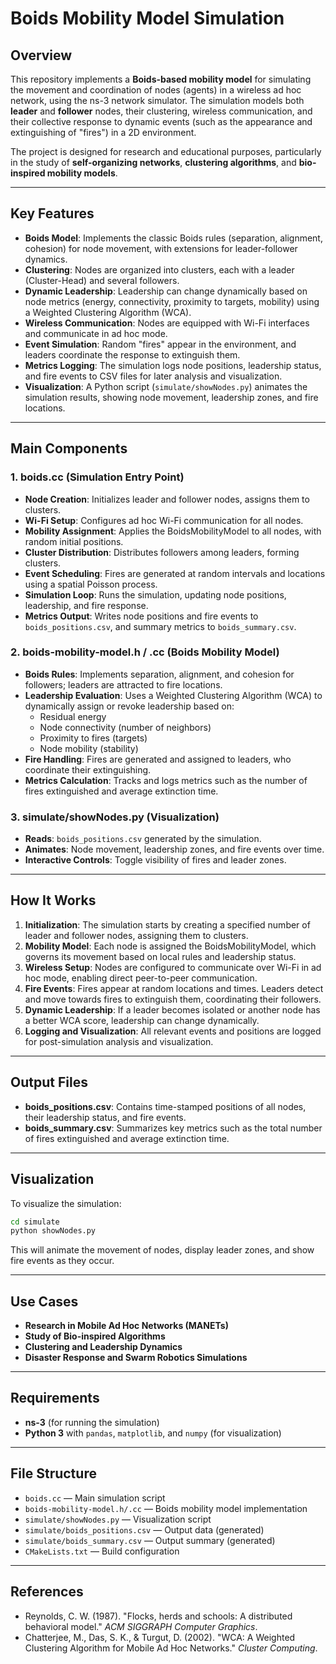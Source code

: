 # Boids Mobility Model Simulation

## Overview

This repository implements a **Boids-based mobility model** for simulating the movement and coordination of nodes (agents) in a wireless ad hoc network, using the ns-3 network simulator. The simulation models both **leader** and **follower** nodes, their clustering, wireless communication, and their collective response to dynamic events (such as the appearance and extinguishing of "fires") in a 2D environment.

The project is designed for research and educational purposes, particularly in the study of **self-organizing networks**, **clustering algorithms**, and **bio-inspired mobility models**.

---

## Key Features

- **Boids Model**: Implements the classic Boids rules (separation, alignment, cohesion) for node movement, with extensions for leader-follower dynamics.
- **Clustering**: Nodes are organized into clusters, each with a leader (Cluster-Head) and several followers.
- **Dynamic Leadership**: Leadership can change dynamically based on node metrics (energy, connectivity, proximity to targets, mobility) using a Weighted Clustering Algorithm (WCA).
- **Wireless Communication**: Nodes are equipped with Wi-Fi interfaces and communicate in ad hoc mode.
- **Event Simulation**: Random "fires" appear in the environment, and leaders coordinate the response to extinguish them.
- **Metrics Logging**: The simulation logs node positions, leadership status, and fire events to CSV files for later analysis and visualization.
- **Visualization**: A Python script (`simulate/showNodes.py`) animates the simulation results, showing node movement, leadership zones, and fire locations.

---

## Main Components

### 1. **boids.cc** (Simulation Entry Point)

- **Node Creation**: Initializes leader and follower nodes, assigns them to clusters.
- **Wi-Fi Setup**: Configures ad hoc Wi-Fi communication for all nodes.
- **Mobility Assignment**: Applies the BoidsMobilityModel to all nodes, with random initial positions.
- **Cluster Distribution**: Distributes followers among leaders, forming clusters.
- **Event Scheduling**: Fires are generated at random intervals and locations using a spatial Poisson process.
- **Simulation Loop**: Runs the simulation, updating node positions, leadership, and fire response.
- **Metrics Output**: Writes node positions and fire events to `boids_positions.csv`, and summary metrics to `boids_summary.csv`.

### 2. **boids-mobility-model.h / .cc** (Boids Mobility Model)

- **Boids Rules**: Implements separation, alignment, and cohesion for followers; leaders are attracted to fire locations.
- **Leadership Evaluation**: Uses a Weighted Clustering Algorithm (WCA) to dynamically assign or revoke leadership based on:
  - Residual energy
  - Node connectivity (number of neighbors)
  - Proximity to fires (targets)
  - Node mobility (stability)
- **Fire Handling**: Fires are generated and assigned to leaders, who coordinate their extinguishing.
- **Metrics Calculation**: Tracks and logs metrics such as the number of fires extinguished and average extinction time.

### 3. **simulate/showNodes.py** (Visualization)

- **Reads**: `boids_positions.csv` generated by the simulation.
- **Animates**: Node movement, leadership zones, and fire events over time.
- **Interactive Controls**: Toggle visibility of fires and leader zones.

---

## How It Works

1. **Initialization**: The simulation starts by creating a specified number of leader and follower nodes, assigning them to clusters.
2. **Mobility Model**: Each node is assigned the BoidsMobilityModel, which governs its movement based on local rules and leadership status.
3. **Wireless Setup**: Nodes are configured to communicate over Wi-Fi in ad hoc mode, enabling direct peer-to-peer communication.
4. **Fire Events**: Fires appear at random locations and times. Leaders detect and move towards fires to extinguish them, coordinating their followers.
5. **Dynamic Leadership**: If a leader becomes isolated or another node has a better WCA score, leadership can change dynamically.
6. **Logging and Visualization**: All relevant events and positions are logged for post-simulation analysis and visualization.

---

## Output Files

- **boids_positions.csv**: Contains time-stamped positions of all nodes, their leadership status, and fire events.
- **boids_summary.csv**: Summarizes key metrics such as the total number of fires extinguished and average extinction time.

---

## Visualization

To visualize the simulation:

```bash
cd simulate
python showNodes.py
```

This will animate the movement of nodes, display leader zones, and show fire events as they occur.

---

## Use Cases

- **Research in Mobile Ad Hoc Networks (MANETs)**
- **Study of Bio-inspired Algorithms**
- **Clustering and Leadership Dynamics**
- **Disaster Response and Swarm Robotics Simulations**

---

## Requirements

- **ns-3** (for running the simulation)
- **Python 3** with `pandas`, `matplotlib`, and `numpy` (for visualization)

---

## File Structure

- `boids.cc` — Main simulation script
- `boids-mobility-model.h/.cc` — Boids mobility model implementation
- `simulate/showNodes.py` — Visualization script
- `simulate/boids_positions.csv` — Output data (generated)
- `simulate/boids_summary.csv` — Output summary (generated)
- `CMakeLists.txt` — Build configuration

---

## References

- Reynolds, C. W. (1987). "Flocks, herds and schools: A distributed behavioral model." *ACM SIGGRAPH Computer Graphics*.
- Chatterjee, M., Das, S. K., & Turgut, D. (2002). "WCA: A Weighted Clustering Algorithm for Mobile Ad Hoc Networks." *Cluster Computing*. 